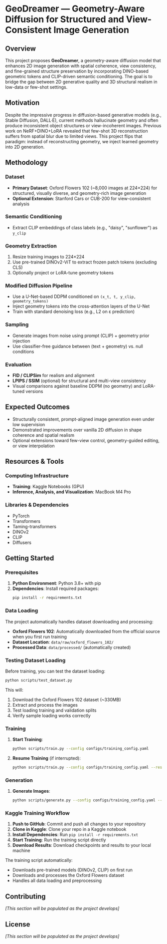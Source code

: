 # GeoDreamer — Geometry-Aware Diffusion for Structured and View-Consistent Image Generation

## Overview

This project proposes **GeoDreamer**, a geometry-aware diffusion model that enhances 2D image generation with spatial coherence, view consistency, and fine-grained structure preservation by incorporating DINO-based geometric tokens and CLIP-driven semantic conditioning. The goal is to bridge the gap between 2D generative quality and 3D structural realism in low-data or few-shot settings.

## Motivation

Despite the impressive progress in diffusion-based generative models (e.g., Stable Diffusion, DALL·E), current methods hallucinate geometry and often produce inconsistent object structures or view-incoherent images. Previous work on NeRF+DINO+LoRA revealed that few-shot 3D reconstruction suffers from spatial blur due to limited views. This project flips that paradigm: instead of reconstructing geometry, we inject learned geometry into 2D generation.

## Methodology

### Dataset

- **Primary Dataset**: Oxford Flowers 102 (~8,000 images at 224×224) for structured, visually diverse, and geometry-rich image generation
- **Optional Extension**: Stanford Cars or CUB-200 for view-consistent analysis

### Semantic Conditioning

- Extract CLIP embeddings of class labels (e.g., "daisy", "sunflower") as `y_clip`

### Geometry Extraction

1. Resize training images to 224×224
2. Use pre-trained DINOv2-ViT to extract frozen patch tokens (excluding CLS)
3. Optionally project or LoRA-tune geometry tokens

### Modified Diffusion Pipeline

- Use a U-Net-based DDPM conditioned on `(x_t, t, y_clip, geometry_tokens)`
- Inject geometry tokens into the cross-attention layers of the U-Net
- Train with standard denoising loss (e.g., L2 on ε prediction)

### Sampling

- Generate images from noise using prompt (CLIP) + geometry prior injection
- Use classifier-free guidance between (text + geometry) vs. null conditions

### Evaluation

- **FID / CLIPSim** for realism and alignment
- **LPIPS / SSIM** (optional) for structural and multi-view consistency
- Visual comparisons against baseline DDPM (no geometry) and LoRA-tuned versions

## Expected Outcomes

- Structurally consistent, prompt-aligned image generation even under low supervision
- Demonstrated improvements over vanilla 2D diffusion in shape coherence and spatial realism
- Optional extensions toward few-view control, geometry-guided editing, or view interpolation

## Resources & Tools

### Computing Infrastructure
- **Training**: Kaggle Notebooks (GPU)
- **Inference, Analysis, and Visualization**: MacBook M4 Pro

### Libraries & Dependencies
- PyTorch
- Transformers
- Taming-transformers
- DINOv2
- CLIP
- Diffusers

## Getting Started

### Prerequisites

1. **Python Environment**: Python 3.8+ with pip
2. **Dependencies**: Install required packages:
   ```bash
   pip install -r requirements.txt
   ```

### Data Loading

The project automatically handles dataset downloading and processing:

- **Oxford Flowers 102**: Automatically downloaded from the official source when you first run training
- **Dataset Location**: `data/raw/oxford_flowers_102/`
- **Processed Data**: `data/processed/` (automatically created)

### Testing Dataset Loading

Before training, you can test the dataset loading:

```bash
python scripts/test_dataset.py
```

This will:
1. Download the Oxford Flowers 102 dataset (~330MB)
2. Extract and process the images
3. Test loading training and validation splits
4. Verify sample loading works correctly

### Training

1. **Start Training**:
   ```bash
   python scripts/train.py --config configs/training_config.yaml
   ```

2. **Resume Training** (if interrupted):
   ```bash
   python scripts/train.py --config configs/training_config.yaml --resume_from path/to/checkpoint.pth
   ```

### Generation

1. **Generate Images**:
   ```bash
   python scripts/generate.py --config configs/training_config.yaml --checkpoint path/to/model.pth --prompt "a beautiful sunflower"
   ```

### Kaggle Training Workflow

1. **Push to GitHub**: Commit and push all changes to your repository
2. **Clone in Kaggle**: Clone your repo in a Kaggle notebook
3. **Install Dependencies**: Run `pip install -r requirements.txt`
4. **Start Training**: Run the training script directly
5. **Download Results**: Download checkpoints and results to your local machine

The training script automatically:
- Downloads pre-trained models (DINOv2, CLIP) on first run
- Downloads and processes the Oxford Flowers dataset
- Handles all data loading and preprocessing

## Contributing

*[This section will be populated as the project develops]*

## License

*[This section will be populated as the project develops]*

